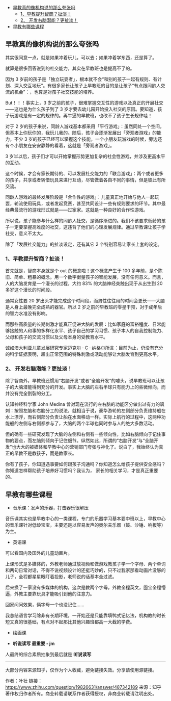 
<!-- TOC -->

- [早教真的像机构说的那么夸张吗](#早教真的像机构说的那么夸张吗)
    - [1、早教提升智商？扯淡！](#1早教提升智商扯淡)
    - [2、 开发右脑潜能？更扯淡！](#2-开发右脑潜能更扯淡)
- [早教有哪些课程](#早教有哪些课程)

<!-- /TOC -->

## 早教真的像机构说的那么夸张吗

其实很同意一点，就是如果冲着玩儿，可以去；如果冲着学东西，还是算了。

就算是很多回答说到的社交能力，其实在早教班也是提高不了的。

因为 3 岁前的孩子是「独立玩耍者」，根本就不会“和别的孩子一起有规则、有计划、深入交互地玩”。有很多家长让孩子上早教班的目的是让孩子“有点跟同龄人交流的机会”：，也算是对孩子社交技能的培养。

But！！！事实上，3 岁之前的孩子，很难掌握交互性的游戏以及真正的开展社交——这也是为什么孩子到了 3 岁才要去幼儿园开始投入社交的原因。要知道，孩子玩游戏是有一定的规律的。再牛逼的早教班，也改不了孩子生长规律哇！

对于 2 岁的孩子来说，同龄人游戏基本都采用「平行游戏」：虽然同处一个空间，但基本上你玩你的，我玩儿我的。随后，孩子会逐渐发展出「旁观者游戏」的能力，不少 3 岁的孩子已经可以掌握这个技能，一个小朋友玩游戏的时候，旁边还有个小朋友在安安静静的看着，这就是「旁观者游戏」。

3 岁半以后，孩子们才可以开始掌握形势更加复杂的社会性游戏，并涉及更高水平的互动。

这个时候，才会有家长期待的、可以发展社交能力的「联合游戏」：两个或者更多的孩子，共享或者转借玩具来进行互动，尽管做着各自不同的事情，但是彼此有所交流。

同龄人游戏的最终发展阶段是「合作性的游戏」：儿童真正地开始与他人一起玩耍，轮流使用玩具，或者发起竞赛，甚至共同设计一些有规则要求的环节。其中最经典最流行的游戏形式就是——过家家。这就是一种良好的合作性游戏。

所以说，孩子能参与什么样的同龄人社交，是循序渐进的。我们不该要求低龄的孩子一定要掌握高难度的社交，这违背了他们的心理发展规律。通过早教课让孩子学社交，意义不太大。

除了「发展社交能力」的扯淡设定，还有其它 2 个特别容易让家长上套的设定。

### 1、早教提升智商？扯淡！

首先就是，智商本身就是个 out 的概念啦！这个概念产生于 100 多年前，是个陈旧、简单、粗暴的概念。用一个数字衡量孩子的智能发展，没有任何意义。而且，人的大脑发育是一个漫长的过程，大约 83% 的大脑神经突触出现于从出生到 20 多岁这个漫长的时间段。

通常女性要 20 岁出头才能完成这个时间段，而男性往往用的时间会更长——大脑是人身上最晚完全成熟的器官。所以 2 岁之前的早教班的零星干预，对于成年后的智力水准没有影响。

而那些高质量的长期刺激才能真正促进大脑的发展：比如家庭的富裕程度、日常能够接触的人和事的多样化水平、孩子自己的学习习惯、孩子本人的自我控制能力、父母和孩子的交流习惯以及父母本身的受教育水平。

诚如澳大利亚儿童发展研究专家迈克尔 · C · 纳格尔所言：目前为止，仍没有充分的科学证据表明，超出正常范围的特殊刺激或活动能够让大脑发育到更高水平。

### 2、 开发右脑潜能？更扯淡！

除了智商外，早教班还惯用“右脑开发”或者“全脑开发”的噱头，说早教班可以让孩子的大脑潜能得到充分的开发。事实上大脑的左右半球只有能力上的些微倾向，而并没有完全割裂的分工。

认知神经科学家 John Medina 曾对现在流行的左右脑的功能区分做出过有力的讽刺：按照左脑和右脑分工的说法，就相当于说，豪华游轮的左侧部分负责维持船在水上漂浮，而右侧部分负责让船在水面移动一样。实际上航行的过程中，这两种功能船的左侧与右侧都参与了，大脑的两个半球也同时参与人的绝大多数活动。

但的确有一些研究发现了大脑的左侧和右侧有一些倾向性，比如右脑倾向于记住事物的要点，而左脑则倾向于记住细节。纵然如此，所谓的“右脑开发”与“全脑开发”也大大的被媒体和早教中心的营销部门夸张与神化了。说白了，我始终认为真正的早教不是教孩子，而是教家长。

你有了孩子，你知道遇事要如何跟孩子沟通吗？你知道怎么给孩子提供安全感吗？你知道怎样帮助孩子培养好习惯吗？我认为，
家长的相关学习，才是真正重要的。

## 早教有哪些课程

* 音乐课：发声的乐器，打击器乐很解压

音乐课其实也是早教中心的一类课程，专门的乐器学习基本要中班以上，早教中心的音乐课针对低龄宝宝，主要还是以容易发声的奥尔夫乐器（鼓、沙锤、响板等）为主。

* 英语课

可以看国内及国外的儿童动画片。

上课形式是多媒体的，外教老师通过放视频和做游戏教孩子学一个字母、两个单词和两句日常对话，不得不说视频设计的还挺巧妙的，只不过我家那看动画片没够的儿子，全程都星星眼盯着投影，老师说的话基本全过滤。

后来换了一家没有多媒体的机构，这次是教两个字母，外教全程英文，囤宝全程懵逼，外教主要靠玩具才能吸引到他的注意力。

回家问问效果，俩字母一个也没记住......

我总结语言学习除非有长期环境，一开始还是只能靠填鸭式记忆法，机构教的时长短又真的很基础，有点对不起那比其他兴趣班都高一大截的学费。

* 绘画课

* **听说读写 最重要 - jm**

人最终的综合素质抽象到最后就是 **听说读写**





---
大部分内容来源知乎，仅作为个人收藏，避免链接失效。分享请使用源链接。

作者：叶壮
链接：https://www.zhihu.com/question/19826631/answer/487342189
来源：知乎
著作权归作者所有。商业转载请联系作者获得授权，非商业转载请注明出处。
